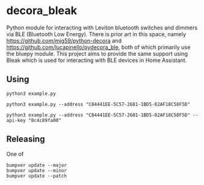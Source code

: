 # decora_bleak

Python module for interacting with Leviton bluetooth switches and dimmers via BLE (Bluetooth Low Energy). There is prior art in this space, namely https://github.com/mjg59/python-decora and https://github.com/lucapinello/pydecora_ble, both of which primarily use the bluepy module. This project aims to provide the same support using Bleak which is used for interacting with BLE devices in Home Assistant.

## Using

```
python3 example.py
```

```
python3 example.py --address "C84441EE-5C57-2681-1BD5-82AF18C58F5D"
```

```
python3 example.py --address "C84441EE-5C57-2681-1BD5-82AF18C58F5D" --api-key "8c4c89fa00"
```

## Releasing

One of

```
bumpver update --major
bumpver update --minor
bumpver update --patch
```
